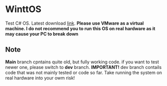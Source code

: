 # WinttOS

Test C# OS. Latest download [link](https://github.com/zimavi/WinttOS/releases/tag/latest).
<b>Please use VMware as a virtual machine. I do not recommend you to run this OS on real hardware as it may cause your PC to break down</b>

## Note
<b>Main</b> branch cpntains quite old, but fully working code. if you want to test newer one, please switch to <b>dev</b> branch. 
<b>IMPORTANT!</b> dev branch contails code that was not mainly tested or code so far. Take running the system on real hardware into your owm risk!